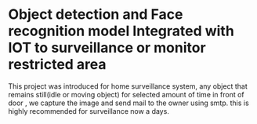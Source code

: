 # Object detection and Face recognition model Integrated with IOT to surveillance or monitor restricted area
This project was introduced for home surveillance system, any object that remains still(idle or moving object) for selected amount of time in front of door , we capture the image and send mail to the owner using smtp. this is highly recommended for surveillance now a days.
